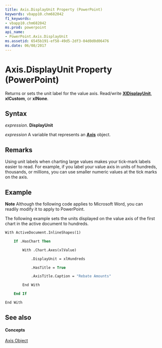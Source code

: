 ```yaml
---
title: Axis.DisplayUnit Property (PowerPoint)
keywords: vbapp10.chm682042
f1_keywords:
- vbapp10.chm682042
ms.prod: powerpoint
api_name:
- PowerPoint.Axis.DisplayUnit
ms.assetid: 6545b191-ef58-49d5-2df3-04d0d0d06476
ms.date: 06/08/2017
---
```



# Axis.DisplayUnit Property (PowerPoint)

Returns or sets the unit label for the value axis. Read/write  **[XlDisplayUnit](xldisplayunit-enumeration-powerpoint.md)**, **xlCustom**, or **xlNone**.


## Syntax

 _expression_. **DisplayUnit**

 _expression_ A variable that represents an **[Axis](axis-object-powerpoint.md)** object.


## Remarks

Using unit labels when charting large values makes your tick-mark labels easier to read. For example, if you label your value axis in units of hundreds, thousands, or millions, you can use smaller numeric values at the tick marks on the axis.


## Example




 **Note**  Although the following code applies to Microsoft Word, you can readily modify it to apply to PowerPoint.

The following example sets the units displayed on the value axis of the first chart in the active document to hundreds.




```vb
With ActiveDocument.InlineShapes(1)

    If .HasChart Then

        With .Chart.Axes(xlValue)

            .DisplayUnit = xlHundreds

            .HasTitle = True

            .AxisTitle.Caption = "Rebate Amounts"

        End With

    End If

End With
```


## See also


#### Concepts


[Axis Object](axis-object-powerpoint.md)

